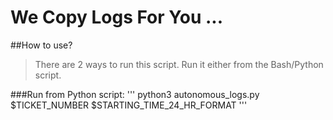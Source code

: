 # We Copy Logs For You ...

##How to use?
>There are 2 ways to run this script. Run it either from the Bash/Python script.

###Run from Python script:
'''
python3 autonomous_logs.py $TICKET_NUMBER $STARTING_TIME_24_HR_FORMAT
'''
